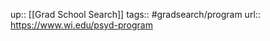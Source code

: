 ---
---
up:: [[Grad School Search]]
tags:: #gradsearch/program 
url:: https://www.wi.edu/psyd-program

